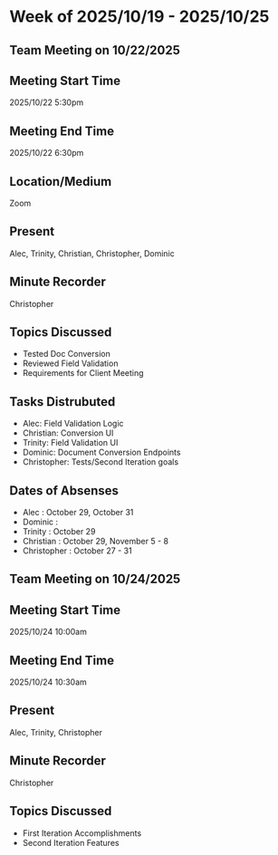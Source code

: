 # Week of 2025/10/19 - 2025/10/25

## Team Meeting on 10/22/2025

## Meeting Start Time

2025/10/22 5:30pm

## Meeting End Time

2025/10/22 6:30pm

## Location/Medium

Zoom

## Present

Alec, Trinity, Christian, Christopher, Dominic

## Minute Recorder

Christopher

## Topics Discussed

- Tested Doc Conversion
- Reviewed Field Validation
- Requirements for Client Meeting

## Tasks Distrubuted

- Alec: Field Validation Logic
- Christian: Conversion UI
- Trinity: Field Validation UI
- Dominic: Document Conversion Endpoints
- Christopher: Tests/Second Iteration goals

## Dates of Absenses

- Alec : October 29, October 31
- Dominic :
- Trinity : October 29
- Christian : October 29, November 5 - 8
- Christopher : October 27 - 31

## Team Meeting on 10/24/2025

## Meeting Start Time

2025/10/24 10:00am

## Meeting End Time

2025/10/24 10:30am

## Present

Alec, Trinity, Christopher

## Minute Recorder

Christopher

## Topics Discussed

- First Iteration Accomplishments
- Second Iteration Features
